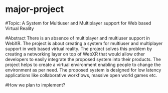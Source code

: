 # major-project

#Topic: A System for Multiuser and Multiplayer support for Web based Virtual Reality

#Abstract
 There is an absence of multiplayer and multiuser support in WebXR. The project is about creating a system for multiuser and multiplayer support in web based virtual reality. The project solves this problem by creating a networking layer on top of WebXR that would allow other developers to easily integrate the proposed system into their products. The project helps to create a virtual environment enabling  people to change the environment as per need. The proposed system is designed for low latency applications like collaborative workflows, massive open world games etc.
 
 #How we plan to implement?
